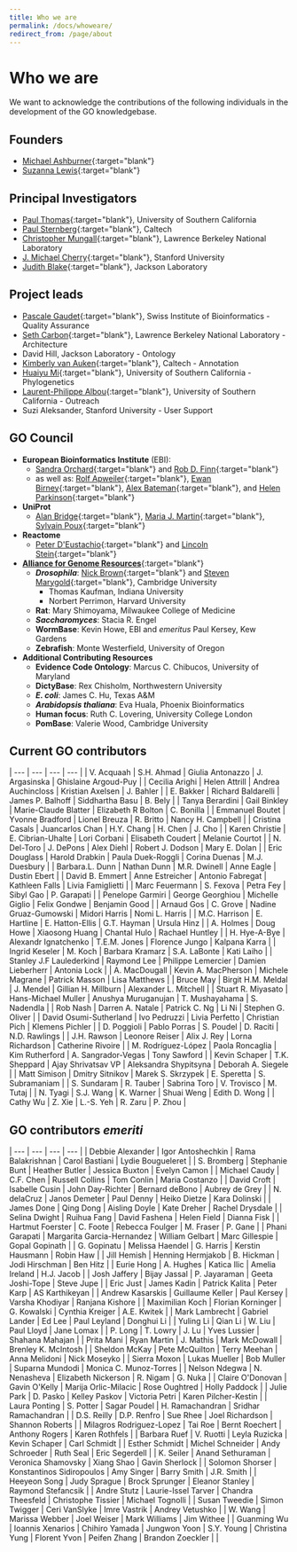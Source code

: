 ```yaml
---
title: Who we are
permalink: /docs/whoweare/
redirect_from: /page/about
---
```


# Who we are

We want to acknowledge the contributions of the following individuals in the development of the GO knowledgebase.

## Founders

- [Michael Ashburner](https://en.wikipedia.org/wiki/Michael_Ashburner){:target="blank"}
- [Suzanna Lewis](https://en.wikipedia.org/wiki/Suzanna_Lewis){:target="blank"}

## Principal Investigators
+ [Paul Thomas](https://sites.google.com/usc.edu/thomaslab){:target="blank"}, University of Southern California
+ [Paul Sternberg](http://wormlab.caltech.edu/){:target="blank"}, Caltech
+ [Christopher Mungall](https://orcid.org/0000-0002-6601-2165){:target="blank"}, Lawrence Berkeley National Laboratory
+ [J. Michael Cherry](https://med.stanford.edu/profiles/j-michael-cherry){:target="blank"}, Stanford University
+ [Judith Blake](https://www.jax.org/research-and-faculty/faculty/judith-blake){:target="blank"}, Jackson Laboratory


## Project leads
+ [Pascale Gaudet](https://orcid.org/0000-0003-1813-6857){:target="blank"}, Swiss Institute of Bioinformatics - Quality Assurance
+ [Seth Carbon](https://orcid.org/0000-0001-8244-1536){:target="blank"}, Lawrence Berkeley National Laboratory - Architecture
+ David Hill, Jackson Laboratory - Ontology
+ [Kimberly van Auken](https://wormbase.org/resources/person/WBPerson1843){:target="blank"}, Caltech - Annotation
+ [Huaiyu Mi](https://keck.usc.edu/faculty-search/huaiyu-mi/){:target="blank"}, University of Southern California - Phylogenetics
+ [Laurent-Philippe Albou](https://orcid.org/0000-0001-5801-1974){:target="blank"}, University of Southern California - Outreach
+ Suzi Aleksander, Stanford University - User Support

## GO Council
- __European Bioinformatics Institute__ (EBI):
  - [Sandra	Orchard](https://www.ebi.ac.uk/about/people/sandra-orchard){:target="blank"} and [Rob D. Finn](https://www.ebi.ac.uk/about/people/rob-finn){:target="blank"}
  - as well as: [Rolf	Apweiler](https://www.ebi.ac.uk/about/people/rolf-apweiler){:target="blank"}, [Ewan Birney](https://www.ebi.ac.uk/about/people/ewan-birney){:target="blank"}, [Alex	Bateman](https://www.ebi.ac.uk/about/people/alex-bateman){:target="blank"}, and [Helen	Parkinson](https://www.ebi.ac.uk/about/people/helen-parkinson){:target="blank"}
- __UniProt__
  - [Alan Bridge](https://orcid.org/0000-0003-2148-9135){:target="blank"}, [Maria J.	Martin](https://www.ebi.ac.uk/about/people/maria-jesus-martin){:target="blank"}, [Sylvain	Poux](https://orcid.org/0000-0001-7299-6685){:target="blank"}
- __Reactome__
  - [Peter	D'Eustachio](https://orcid.org/0000-0002-5494-626X){:target="blank"} and [Lincoln Stein](https://oicr.on.ca/investigators/lincoln-stein/){:target="blank"}
- [__Alliance for Genome Resources__](https://www.alliancegenome.org/){:target="blank"}
  - *__Drosophila__*: [Nick	Brown](https://www.pdn.cam.ac.uk/directory/nick-brown){:target="blank"} and [Steven	Marygold](https://www.pdn.cam.ac.uk/research/groups/flybase){:target="blank"}, Cambridge University
    - Thomas	Kaufman, Indiana University
    - Norbert	Perrimon, Harvard University
  - __Rat__: Mary	Shimoyama, Milwaukee College of Medicine
  - *__Saccharomyces__*: Stacia R.	Engel
  - __WormBase__: Kevin	Howe, EBI and  *emeritus* Paul Kersey, Kew Gardens
  - __Zebrafish__: Monte	Westerfield, University of Oregon
- __Additional Contributing Resources__
  - __Evidence Code Ontology__: Marcus C.	Chibucos, University of Maryland
  - __DictyBase__: Rex	Chisholm, Northwestern University
  - *__E. coli__*: James C. Hu, Texas A&M
  - *__Arabidopsis thaliana__*: Eva Huala, Phoenix Bioinformatics
  - __Human focus__: Ruth C.	Lovering, University College London
  - __PomBase__: Valerie	Wood, Cambridge University

## Current GO contributors

| --- | --- | --- | --- |
| V.	Acquaah  | S.H.	Ahmad | Giulia	Antonazzo | J.	Argasinska | Ghislaine	Argoud-Puy |
| Cecilia	Arighi | Helen	Attrill | Andrea	Auchincloss | Kristian	Axelsen | J.	Bahler |
| E.	Bakker | Richard	Baldarelli | James P.	Balhoff | Siddhartha	Basu | B.	Bely |
| Tanya	Berardini | Gail	Binkley | Marie-Claude	Blatter | Elizabeth R	Bolton | C.	Bonilla |
| Emmanuel	Boutet | Yvonne	Bradford | Lionel	Breuza | R.	Britto | Nancy H.	Campbell |
| Cristina	Casals | Juancarlos	Chan | H.Y.	Chang | H.	Chen | J.	Cho |
| Karen	Christie | E.	Cibrian-Uhalte | Lori	Corbani | Elisabeth	Coudert | Melanie	Courtot |
| N.	Del-Toro | J.	DePons | Alex	Diehl | Robert J.	Dodson | Mary E.	Dolan |
| Eric	Douglass | Harold	Drabkin | Paula	Duek-Roggli | Corina	Duenas | M.J.	Duesbury |
| Barbara.L.	Dunn | Nathan	Dunn | M.R.	Dwinell | Anne	Eagle | Dustin	Ebert |
| David B.	Emmert | Anne	Estreicher | Antonio	Fabregat | Kathleen	Falls | Livia	Famiglietti |
| Marc	Feuermann | S.	Fexova | Petra	Fey | Sibyl	Gao | P.	Garapati |
| Penelope	Garmiri | George	Georghiou | Michelle	Giglio | Felix	Gondwe | Benjamin	Good |
| Arnaud	Gos | C.	Grove | Nadine	Gruaz-Gumowski | Midori	Harris | Nomi L.	Harris |
| M.C.	Harrison | E.	Hartline | E.	Hatton-Ellis | G.T.	Hayman | Ursula	Hinz |
| A.	Holmes | Doug	Howe | Xiaosong	Huang | Chantal	Hulo | Rachael	Huntley |
| H.	Hye-A-Bye | Alexandr 	Ignatchenko | T.E.M.	Jones | Florence	Jungo | Kalpana	Karra |
| Ingrid	Keseler | M.	Koch | Barbara	Kramarz | S.A.	LaBonte | Kati	Laiho |
| Stanley J.F	Laulederkind | Raymond	Lee | Philippe	Lemercier | Damien	Lieberherr | Antonia	Lock |
| A.	MacDougall | Kevin A.	MacPherson | Michele	Magrane | Patrick	Masson | Lisa	Matthews |
| Bruce	May | Birgit H.M. 	Meldal | J.	Mendel | Gillian H.	Millburn | Alexander L.	Mitchell |
| Stuart R.	Miyasato | Hans-Michael	Muller | Anushya	Muruganujan | T.	Mushayahama | S.	Nadendla |
| Rob	Nash | Darren A.	Natale | Patrick C.	Ng | Li	Ni | Stephen G.	Oliver |
| David	Osumi-Sutherland | Ivo	Pedruzzi | Livia	Perfetto | Christian	Pich | Klemens	Pichler |
| D.	Poggioli | Pablo	Porras | S.	Poudel | D.	Raciti | N.D.	Rawlings |
| J.H.	Rawson | Leonore	Reiser | Alix J.	Rey | Lorna	Richardson | Catherine	Rivoire |
| M.	Rodríguez-López | Paola	Roncaglia | Kim	Rutherford | A.	Sangrador-Vegas | Tony	Sawford |
| Kevin	Schaper | T.K.	Sheppard | Ajay	Shrivatsav VP | Aleksandra	Shypitsyna | Deborah A.	Siegele |
| Matt	Simison | Dmitry	Sitnikov | Marek S.	Skrzypek | E.	Speretta | S.	Subramaniam |
| S.	Sundaram | R.	Tauber | Sabrina	Toro | V.	Trovisco | M.	Tutaj |
| N.	Tyagi | S.J.	Wang | K.	Warner | Shuai	Weng | Edith D.	Wong |
| Cathy	Wu |	Z.	Xie | L.-S.	Yeh | R.	Zaru | P.	Zhou |

## GO contributors *emeriti*

| --- | --- | --- | --- |
| Debbie	Alexander | Igor	Antoshechkin | Rama	Balakrishnan | Carol	Bastiani | Lydie	Bougueleret |
|	S.	Bromberg |	Stephanie	Bunt |	Heather	Butler |	Jessica	Buxton |	Evelyn	Camon |
|	Michael	Caudy |	C.F.	Chen |	Russell	Collins |	Tom	Conlin |	Maria	Costanzo |
|	David	Croft |	Isabelle	Cusin |	John	Day-Richter |	Bernard	deBono |	Aubrey	de Grey |
|	N.	delaCruz |	Janos	Demeter |	Paul	Denny |	Heiko	Dietze |	Kara	Dolinski |
|	James	Done |	Qing	Dong |	Aisling	Doyle |	Kate	Dreher |	Rachel	Drysdale |
|	Selina	Dwight |	Ruihua	Fang |	David	Fashena |	Helen	Field |	Dianna	Fisk |
|	Hartmut	Foerster |	C.	Foote |	Rebecca	Foulger |	M.	Fraser |	P.	Gane |
|	Phani	Garapati |	Margarita	Garcia-Hernandez |	William	Gelbart |	Marc	Gillespie |	Gopal	Gopinath |
|	G.	Gopinatu |	Melissa	Haendel |	G.	Harris |	Kerstin	Hausmann |	Robin	Haw |
|	Jill	Hemish |	Henning	Hermjakob |	B.	Hickman |	Jodi	Hirschman |	Ben	Hitz |
|	Eurie	Hong |	A.	Hughes |	Katica	Ilic |	Amelia	Ireland |	H.J.	Jacob |
|	Josh	Jaffery |	Bijay	Jassal |	P.	Jayaraman |	Geeta	Joshi-Tope |	Steve	Jupe |
|	Eric	Just |	James	Kadin |	Patrick	Kalita |	Peter	Karp |	AS	Karthikeyan |
|	Andrew	Kasarskis |	Guillaume	Keller |	Paul	Kersey | Varsha	Khodiyar |	Ranjana	Kishore |
| Maximilian	Koch |	Florian	Korninger |	G.	Kowalski |	Cynthia	Kreiger |	A.E.	Kwitek |
| Mark	Lambrecht |	Gabriel	Lander |	Ed	Lee |	Paul	Leyland |	Donghui	Li |
|	Yuling	Li |	Qian	Li |	W.	Liu |	Paul	Lloyd |	Jane	Lomax |
| P.	Long |	T.	Lowry |	J.	Lu | Yves	Lussier | Shahana	Mahajan |
|	Prita	Mani |	Ryan	Martin |	J.	Mathis |	Mark	McDowall |	Brenley K.	McIntosh |
|	Sheldon	McKay |	Pete	McQuilton |	Terry	Meehan |	Anna	Melidoni |	Nick	Moseyko |
|	Sierra	Moxon |	Lukas	Mueller |	Bob	Muller |	Suparna	Mundodi |	Monica C.	Munoz-Torres |
|	Nelson	Ndegwa |	N.	Nenasheva |	Elizabeth	Nickerson |	R.	Nigam |	G.	Nuka |
|	Claire	O'Donovan |	Gavin	O'Kelly |	Marija	Orlic-Milacic |	Rose	Oughtred |	Holly	Paddock |
|	Julie	Park |	D.	Pasko |	Kelley	Paskov |	Victoria	Petri |	Karen	Pilcher-Kestin |
|	Laura	Ponting |	S.	Potter |	Sagar	Poudel |	H.	Ramachandran |	Sridhar	Ramachandran |
|	D.S.	Reilly |	D.P.	Renfro |	Sue	Rhee |	Joel	Richardson |	Shannon	Roberts |
|	Milagros	Rodriguez-Lopez |	Tai	Roe |	Bernt	Roechert |	Anthony	Rogers |	Karen	Rothfels |
|	Barbara	Ruef |	V.	Ruotti |	Leyla	Ruzicka |	Kevin	Schaper |	Carl	Schmidt |
|	Esther	Schmidt |	Michel	Schneider |	Andy	Schroeder |	Ruth	Seal |	Eric	Segerdell |
|	K.	Seiler |	Anand	Sethuraman |	Veronica	Shamovsky |	Xiang	Shao |	Gavin	Sherlock |
|	Solomon	Shorser |	Konstantinos	Sidiropoulos |	Amy	Singer |	Barry	Smith |	J.R.	Smith |
|	Heeyeon	Song |	Judy	Sprague |	Brock	Sprunger |	Eleanor	Stanley |	Raymond	Stefancsik |
|	Andre	Stutz |	Laurie-Issel	Tarver |	Chandra	Theesfeld |	Christophe	Tissier |	Michael	Tognolli |
|	Susan	Tweedie |	Simon	Twigger |	Ceri	VanSlyke |	Imre	Vastrik |	Andrey	Vetushko |
|	W.	Wang |	Marissa	Webber |	Joel	Weiser |	Mark	Williams |	Jim	Withee |
|	Guanming	Wu |	Ioannis	Xenarios |	Chihiro	Yamada |	Jungwon	Yoon |	S.Y.	Young
|	Christina	Yung |	Florent	Yvon |	Peifen	Zhang |	Brandon	Zoeckler | |
